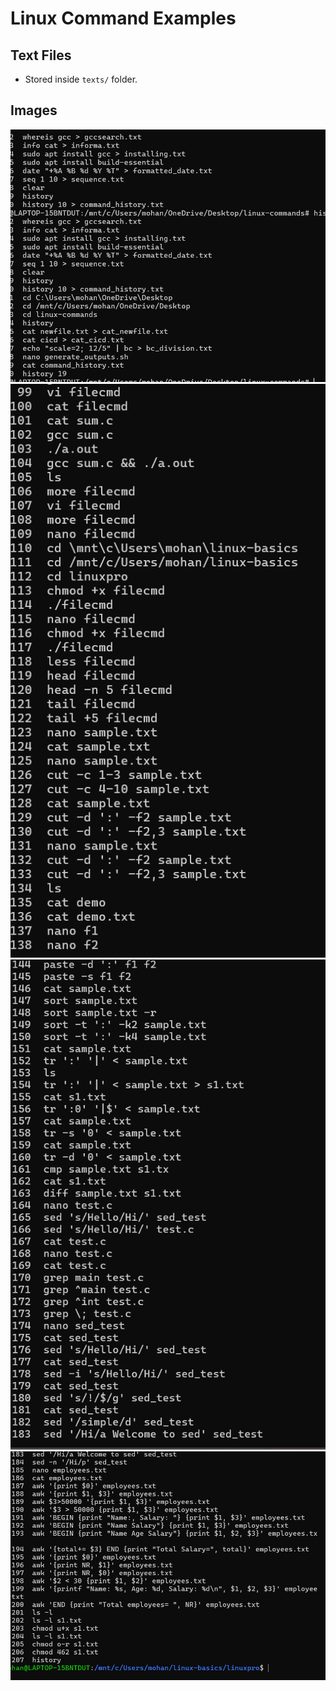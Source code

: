 
# Linux Command Examples

## Text Files

- Stored inside `texts/` folder.

## Images

![My Command Image 1](linux-day1/linuxcommand.png)
![My Command Image 2](linux-day2/assignment/1.png)
![My Command Image 3](linux-day2/assignment/2.png)
![My Command Image 4](linux-day2/assignment/3.png)


